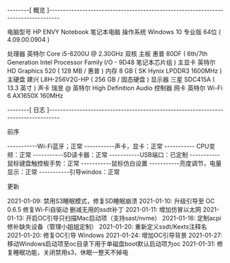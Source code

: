 --------[ 概览 ]----------------------------------------------------------------------------------

  电脑型号            HP ENVY Notebook 笔记本电脑
  操作系统            Windows 10 专业版 64位 ( 4.09.00.0904 )

  处理器              英特尔 Core i5-6200U @ 2.30GHz 双核
  主板                惠普 80DF ( 6th/7th Generation Intel Processor Family I/O - 9D48 笔记本芯片组 )
  主显卡              英特尔 HD Graphics 520 ( 128 MB / 惠普 )
  内存                8 GB ( SK Hynix LPDDR3 1600MHz )
  主硬盘              建兴 L8H-256V2G-HP ( 256 GB / 固态硬盘 )
  显示器              三星 SDC415A ( 13.3 英寸  )
  声卡                瑞昱  @ 英特尔 High Definition Audio 控制器
  网卡                英特尔 Wi-Fi 6 AX1650X 160MHz

--------[ 日志 ]----------------------------------------------------------------------------------

前序

   -----------Wi-Fi蓝牙；正常
   -----------声卡，显卡：正常
   ----------- CPU变频：正常
   -----------SD读卡器：正常
   -----------USB端口：已定制
   -----------鼠标键盘触控板手势：正常
   -----------鼠标仿白设置
   -----------亮度调节，电量显示：正常
   -----------引导windos：正常


更新

2021-01-09:  禁用S3睡眠模式，修复SD睡眠崩溃
2021-01-10:  升级引导至 OC 0.6.5 修复Wi-Fi自驱动 删减无用的ssdt补丁
2021-01-11:  增加仿冒以太网
2021-01-13:  开启OC引导只扫描Mac启动项（支持sast/nvme）
2021-01-16:  定制acpi修补缺失设备（管理小姐姐定制）
2021-01-20:  重新定义ssdt/Kexts注释名
2021-01-20:  修复OC引导 Windows
2021-01-24:  增加OC引导背景
2021-01-27:  移动Windows启动项至oc目录下用于单磁盘boot默认启动项为oc
2021-01-31:  修复睡眠功能，关闭禁用s3，休眠一整天不掉电
